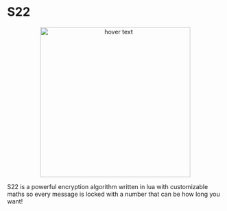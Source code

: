 # S22
<p align="center">
  <img src="https://i.imgur.com/gPW6ZsJ.png" width="350" title="hover text">
</p>

S22 is a powerful encryption algorithm written in lua with customizable maths so every message is locked with a number that can be how long you want!
